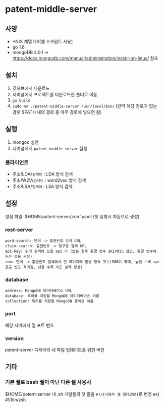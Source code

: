 # patent-middle-server

## 사양

- *NIX 계열 OS(쉘 스크립트 사용)
- go 1.6
- mongoDB 4.0.1 -> https://docs.mongodb.com/manual/administration/install-on-linux/ 참조

## 설치

1. 깃허브에서 다운로드
2. 터미널에서 프로젝트를 다운로드한 폴더로 이동
3. `go build`
4. `sudo mv ./patent-middle-server /usr/local/bin/` (만약 해당 경로가 없는 경우 $PATH 내의 경로 중 아무 경로에 넣으면 됨)

## 실행

1. mongod 실행
2. 터미널에서 `patent-middle-server` 실행

### 클라이언트

- 주소/LDA/`검색어` : LDA 방식 검색
- 주소/W2V/`검색어` : word2vec 방식 검색
- 주소/LSA/`검색어` : LSA 방식 검색

## 설정

설정 파일: $HOME/patent-server/conf.yaml (첫 실행시 자동으로 생성)

### rest-server
    word-search: 단어 -> 출원번호 검색 URL
    claim-search: 출원번호 -> 청구항 검색 URL
    api-key: 위의 검색에 쓰일 api 키 (없는 경우 환경 변수 $KIPRIS 참조, 환경 변수에 두는 것을 권장)
    row: 단어 -> 출원번호 검색에서 한 페이지에 받을 항목 갯수(500이 최대, 높을 수록 api 호출 빈도 적어짐, 낮을 수록 속도 살짝 향상)

### database
    address: MongoDB 데이터베이스 URL
    database: 특허를 저장할 MongoDB 데이터베이스 이름
    collection: 특허를 저장할 MongoDB 콜렉션 이름

### port

해당 서버에서 열 포트 번호

### version

patent-server 디렉터리 내 파일 업데이트를 위한 버전 

## 기타

### 기본 쉘로 bash 쉘이 아닌 다른 쉘 사용시

$HOME/patent-server 내 .sh 파일들의 첫 줄을 `#!/{사용자 쉘 절대경로}`로 변경
ex) #!/bin/zsh

